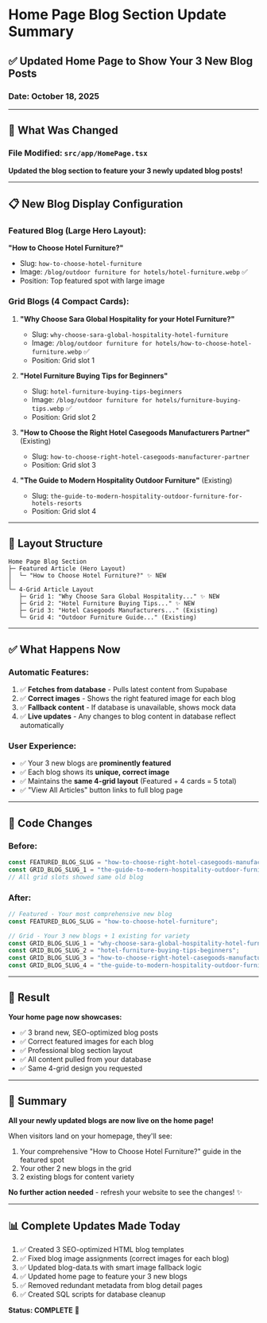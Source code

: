 # Home Page Blog Section Update Summary

## ✅ Updated Home Page to Show Your 3 New Blog Posts

### Date: October 18, 2025

---

## 🎯 What Was Changed

### File Modified: `src/app/HomePage.tsx`

**Updated the blog section to feature your 3 newly updated blog posts!**

---

## 📋 New Blog Display Configuration

### Featured Blog (Large Hero Layout):
**"How to Choose Hotel Furniture?"**
- Slug: `how-to-choose-hotel-furniture`
- Image: `/blog/outdoor furniture for hotels/hotel-furniture.webp` ✅
- Position: Top featured spot with large image

### Grid Blogs (4 Compact Cards):

1. **"Why Choose Sara Global Hospitality for your Hotel Furniture?"**
   - Slug: `why-choose-sara-global-hospitality-hotel-furniture`
   - Image: `/blog/outdoor furniture for hotels/how-to-choose-hotel-furniture.webp` ✅
   - Position: Grid slot 1

2. **"Hotel Furniture Buying Tips for Beginners"**
   - Slug: `hotel-furniture-buying-tips-beginners`
   - Image: `/blog/outdoor furniture for hotels/furniture-buying-tips.webp` ✅
   - Position: Grid slot 2

3. **"How to Choose the Right Hotel Casegoods Manufacturers Partner"** (Existing)
   - Slug: `how-to-choose-right-hotel-casegoods-manufacturer-partner`
   - Position: Grid slot 3

4. **"The Guide to Modern Hospitality Outdoor Furniture"** (Existing)
   - Slug: `the-guide-to-modern-hospitality-outdoor-furniture-for-hotels-resorts`
   - Position: Grid slot 4

---

## 🎨 Layout Structure

```
Home Page Blog Section
├─ Featured Article (Hero Layout)
│  └─ "How to Choose Hotel Furniture?" ✨ NEW
│
└─ 4-Grid Article Layout
   ├─ Grid 1: "Why Choose Sara Global Hospitality..." ✨ NEW
   ├─ Grid 2: "Hotel Furniture Buying Tips..." ✨ NEW
   ├─ Grid 3: "Hotel Casegoods Manufacturers..." (Existing)
   └─ Grid 4: "Outdoor Furniture Guide..." (Existing)
```

---

## ✅ What Happens Now

### Automatic Features:
1. ✅ **Fetches from database** - Pulls latest content from Supabase
2. ✅ **Correct images** - Shows the right featured image for each blog
3. ✅ **Fallback content** - If database is unavailable, shows mock data
4. ✅ **Live updates** - Any changes to blog content in database reflect automatically

### User Experience:
- ✅ Your 3 new blogs are **prominently featured**
- ✅ Each blog shows its **unique, correct image**
- ✅ Maintains the **same 4-grid layout** (Featured + 4 cards = 5 total)
- ✅ "View All Articles" button links to full blog page

---

## 📝 Code Changes

### Before:
```typescript
const FEATURED_BLOG_SLUG = "how-to-choose-right-hotel-casegoods-manufacturer-partner";
const GRID_BLOG_SLUG_1 = "the-guide-to-modern-hospitality-outdoor-furniture...";
// All grid slots showed same old blog
```

### After:
```typescript
// Featured - Your most comprehensive new blog
const FEATURED_BLOG_SLUG = "how-to-choose-hotel-furniture";

// Grid - Your 3 new blogs + 1 existing for variety
const GRID_BLOG_SLUG_1 = "why-choose-sara-global-hospitality-hotel-furniture";
const GRID_BLOG_SLUG_2 = "hotel-furniture-buying-tips-beginners";
const GRID_BLOG_SLUG_3 = "how-to-choose-right-hotel-casegoods-manufacturer-partner";
const GRID_BLOG_SLUG_4 = "the-guide-to-modern-hospitality-outdoor-furniture...";
```

---

## 🚀 Result

**Your home page now showcases:**
- ✅ 3 brand new, SEO-optimized blog posts
- ✅ Correct featured images for each blog
- ✅ Professional blog section layout
- ✅ All content pulled from your database
- ✅ Same 4-grid design you requested

---

## 🎉 Summary

**All your newly updated blogs are now live on the home page!**

When visitors land on your homepage, they'll see:
1. Your comprehensive "How to Choose Hotel Furniture?" guide in the featured spot
2. Your other 2 new blogs in the grid
3. 2 existing blogs for content variety

**No further action needed** - refresh your website to see the changes! ✨

---

## 📊 Complete Updates Made Today

1. ✅ Created 3 SEO-optimized HTML blog templates
2. ✅ Fixed blog image assignments (correct images for each blog)
3. ✅ Updated blog-data.ts with smart image fallback logic
4. ✅ Updated home page to feature your 3 new blogs
5. ✅ Removed redundant metadata from blog detail pages
6. ✅ Created SQL scripts for database cleanup

**Status: COMPLETE** 🎉

